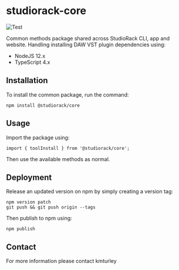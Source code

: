 # studiorack-core
![Test](https://github.com/studiorack/studiorack-core/workflows/Test/badge.svg)

Common methods package shared across StudioRack CLI, app and website. Handling installing DAW VST plugin dependencies using:

* NodeJS 12.x
* TypeScript 4.x


## Installation

To install the common package, run the command:

    npm install @studiorack/core


## Usage

Import the package using:

    import { toolInstall } from '@studiorack/core';

Then use the available methods as normal.


## Deployment

Release an updated version on npm by simply creating a version tag:

    npm version patch
    git push && git push origin --tags

Then publish to npm using:

    npm publish


## Contact

For more information please contact kmturley
